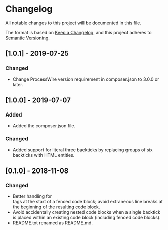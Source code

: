 # Changelog

All notable changes to this project will be documented in this file.

The format is based on [Keep a Changelog](https://keepachangelog.com/en/1.0.0/),
and this project adheres to [Semantic Versioning](https://semver.org/spec/v2.0.0.html).

## [1.0.1] - 2019-07-25

### Changed
- Change ProcessWire version requirement in composer.json to 3.0.0 or later.

## [1.0.0] - 2019-07-07

### Added
- Added the composer.json file.

### Changed
- Added support for literal three backticks by replacing groups of six backticks
  with HTML entities.

## [0.1.0] - 2018-11-08

### Changed
- Better handling for <br> tags at the start of a fenced code block; avoid
  extraneous line breaks at the beginning of the resulting code block.
- Avoid accidentally creating nested code blocks when a single backtick is
  placed within an existing code block (including fenced code blocks).
- README.txt renamed as README.md.

